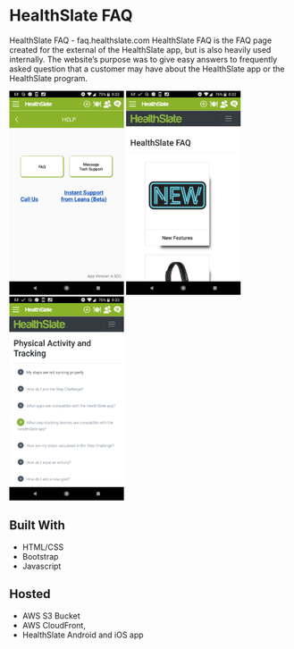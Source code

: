# HealthSlate FAQ

HealthSlate FAQ -  faq.healthslate.com
HealthSlate FAQ is the FAQ page created for the external of the HealthSlate app, but is also heavily used internally. The website’s purpose was to give easy answers to frequently asked question that a customer may have about the HealthSlate app or the HealthSlate program. 


<img src="https://github.com/chadg1980/FAQ/blob/master/FAQ1.png" width="205" height="365"/>   <img src="https://github.com/chadg1980/FAQ/blob/master/FAQ2.png" width="205" height="365"/>   <img src="https://github.com/chadg1980/FAQ/blob/master/FAQ3.png" width="205" height="365"/>

## Built With
* HTML/CSS
* Bootstrap
* Javascript

## Hosted
* AWS S3 Bucket
* AWS CloudFront, 
* HealthSlate Android and iOS app


